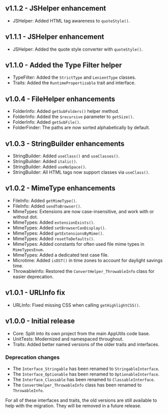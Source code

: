 ## v1.1.2 - JSHelper enhancement
- JSHelper: Added HTML tag awareness to `quoteStyle()`.

## v1.1.1 - JSHelper enhancement
- JSHelper: Added the quote style converter with `quoteStyle()`.

## v1.1.0 - Added the Type Filter helper
- TypeFilter: Added the `StrictType` and `LenientType` classes.
- Traits: Added the `RuntimePropertizable` trait and interface.

## v1.0.4 - FileHelper enhancements
- FolderInfo: Added `getSubFolders()` helper method.
- FolderInfo: Added the `$recursive` parameter to `getSize()`.
- FolderInfo: Added `getSubFile()`.
- FolderFinder: The paths are now sorted alphabetically by default.

## v1.0.3 - StringBuilder enhancements
- StringBuilder: Added `useClass()` and `useClasses()`.
- StringBuilder: Added `italic()`.
- StringBuilder: Added `useNoSpace()`.
- StringBuilder: All HTML tags now support classes via `useClass()`.

## v1.0.2 - MimeType enhancements
- FileInfo: Added `getMimeType()`.
- FileInfo: Added `sendToBrowser()`.
- MimeTypes: Extensions are now case-insensitive, and work with or without dot.
- MimeTypes: Added `extensionExists()`.
- MimeTypes: Added `setBrowserCanDisplay()`.
- MimeTypes: Added `getExtensionsByMime()`.
- MimeTypes: Added `resetToDefaults()`.
- MimeTypes: Added constants for often used file mime types in `MimeTypesEnum`.
- MimeTypes: Added a dedicated test case file.
- Microtime: Added `isDST()` in time zones to account for daylight savings time. 
- ThrowableInfo: Restored the `ConvertHelper_ThrowableInfo` class for easier deprecation.

## v1.0.1 - URLInfo fix
- URLInfo: Fixed missing CSS when calling `getHighlightCSS()`.

## v1.0.0 - Initial release
- Core: Split into its own project from the main AppUtils code base.
- UnitTests: Modernized and namespaced throughout.
- Traits: Added better named versions of the older traits and interfaces.

### Deprecation changes

- The `Interface_Stringable` has been renamed to `StringableInterface`.
- The `Interface_Optionable` has been renamed to `OptionableInterface`.
- The `Interface_Classable` has been renamed to `ClassableInterface`.
- The `ConvertHelper_ThrowableInfo` class has been renamed to `ThrowableInfo`.

For all of these interfaces and traits, the old versions are still 
available to help with the migration. They will be removed in a future
release.
